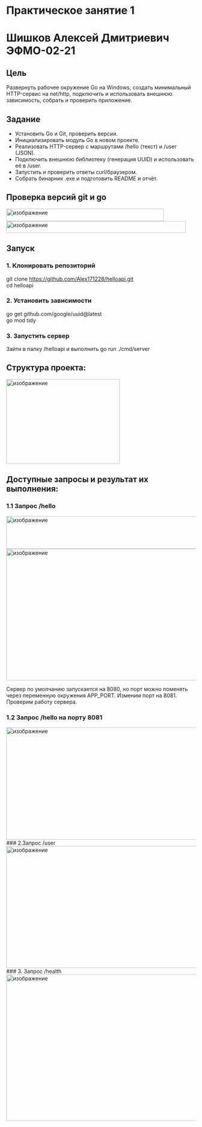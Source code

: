 # Практическое занятие 1
# Шишков Алексей Дмитриевич ЭФМО-02-21

## Цель
Развернуть рабочее окружение Go на Windows, создать минимальный HTTP-сервис на net/http, подключить и использовать внешнюю зависимость, собрать и проверить приложение.

## Задание
- Установить Go и Git, проверить версии.
- Инициализировать модуль Go в новом проекте.
- Реализовать HTTP-сервер с маршрутами /hello (текст) и /user (JSON).
- Подключить внешнюю библиотеку (генерация UUID) и использовать её в /user.
- Запустить и проверить ответы curl/браузером.
- Собрать бинарник .exe и подготовить README и отчёт.

## Проверка версий git и go
<img width="419" height="33" alt="изображение" src="https://github.com/user-attachments/assets/f8e282bd-e840-4ff0-ae68-3d25de3a3929" />
  
<img width="477" height="31" alt="изображение" src="https://github.com/user-attachments/assets/4a504a61-9f94-4da5-b6e6-fb15eb085480" />

## Запуск
### 1. Клонировать репозиторий
git clone https://github.com/Alex171228/helloapi.git  
cd helloapi  
### 2. Установить зависимости
go get github.com/google/uuid@latest  
go mod tidy  

### 3. Запустить сервер
Зайти в папку /helloapi и выполнить go run ./cmd/server
## Структура проекта:
<img width="302" height="225" alt="изображение" src="https://github.com/user-attachments/assets/675b4578-9b6f-46bd-8991-c9345fdf01a2" />
  
## Доступные запросы и результат их выполнения:
### 1.1 Запрос /hello  
<img width="629" height="87" alt="изображение" src="https://github.com/user-attachments/assets/5c2e7494-dea8-47b3-a2ac-d43caab35ae3" />
  
<img width="928" height="350" alt="изображение" src="https://github.com/user-attachments/assets/dba87eae-00c3-4844-8ecd-9699a16dba3f" />

Сервер по умолчанию запускается на 8080, но порт можно поменять через переменную окружения APP_PORT. Изменим порт на 8081.  
Проверим работу сервера.  
### 1.2 Запрос /hello на порту 8081
<img width="1187" height="299" alt="изображение" src="https://github.com/user-attachments/assets/98695f9e-2ea5-4c3b-84c2-0f892cb039da" />
### 2.Запрос /user  
<img width="1262" height="324" alt="изображение" src="https://github.com/user-attachments/assets/bb856bfa-d0c7-4d0d-8215-182885bf9f76" />
### 3. Запрос /health  
<img width="1375" height="389" alt="изображение" src="https://github.com/user-attachments/assets/f8ab6b5f-96bb-46e8-8182-9e9b4e9a5c07" />




